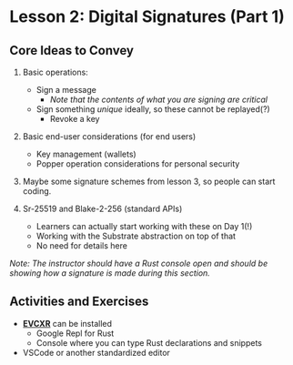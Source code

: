 
# Lesson 2: Digital Signatures (Part 1)

## Core Ideas to Convey

1. Basic operations:
    - Sign a message
        - *Note that the contents of what you are signing are critical*
    - Sign something *unique* ideally, so these cannot be replayed(?)
        - Revoke a key

2. Basic end-user considerations (for end users)
    - Key management (wallets)
    - Popper operation considerations for personal security

3. Maybe some signature schemes from lesson 3, so people can start coding.

4. Sr-25519 and Blake-2-256 (standard APIs)
    * Learners can actually start working with these on Day 1(!)
    * Working with the Substrate abstraction on top of that
    * No need for details here

*Note: The instructor should have a Rust console open and should be showing how a signature is made during this section.*

## Activities and Exercises

* **[EVCXR](https://github.com/google/evcxr)** can be installed
    * Google Repl for Rust
    * Console where you can type Rust declarations and snippets
* VSCode or another standardized editor
